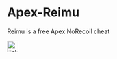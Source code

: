 # Apex-Reimu
Reimu is a free Apex NoRecoil cheat

[<img height="26" src="https://shields.io/badge/Release-ffffff.svg?style=flat-square&logo=telegram" alt="Telegram" />](https://t.me/Reimu_NoRecoil)
